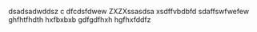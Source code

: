 dsadsadwddsz
c
dfcdsfdwew
ZXZXssasdsa
xsdffvbdbfd
sdaffswfwefew
ghfhtfhdth
hxfbxbxb
gdfgdfhxh
hgfhxfddfz
